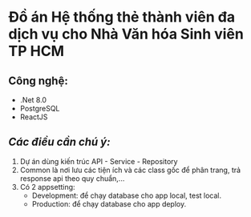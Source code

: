 # Đồ án Hệ thống thẻ thành viên đa dịch vụ cho Nhà Văn hóa Sinh viên TP HCM
## Công nghệ:
- .Net 8.0
- PostgreSQL
- ReactJS
 
## *Các điều cần chú ý:*
1. Dự án dùng kiến trúc API - Service - Repository
2. Common là nơi lưu các tiện ích và các class gốc để phân trang, trả response api theo quy chuẩn,...
3. Có 2 appsetting:
   - Development: để chạy database cho app local, test local.
   - Production: để chạy database cho app deploy.
